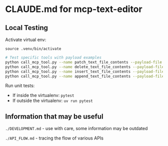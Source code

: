# CLAUDE.md for mcp-text-editor

## Local Testing

Activate virtual env:
```
source .venv/bin/activate
```

```bash
# Test specific tools with payload examples
python call_mcp_tool.py --name patch_text_file_contents --payload-file examples/patch_file.json
python call_mcp_tool.py --name delete_text_file_contents --payload-file examples/delete_file.json
python call_mcp_tool.py --name insert_text_file_contents --payload-file examples/insert_file.json
python call_mcp_tool.py --name append_text_file_contents --payload-file examples/append_file.json
```

Run unit tests:
- If inside the virtualenv: `pytest`
- If outside the virtualenv: `uv run pytest`

## Information that may be useful

`./DEVELOPMENT.md` - use with care, some information may be outdated

`./API_FLOW.md` - tracing the flow of various APIs
